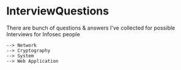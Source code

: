 # InterviewQuestions

There are bunch of questions &amp; answers I've collected for possible Interviews for Infosec people

```
--> Network
--> Cryptography
--> System
--> Web Application  

```
